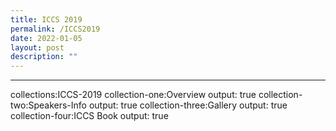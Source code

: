 ```yaml
---
title: ICCS 2019
permalink: /ICCS2019
date: 2022-01-05
layout: post
description: ""
---
```


---
collections:ICCS-2019
  collection-one:Overview
    output: true
  collection-two:Speakers-Info
    output: true
  collection-three:Gallery
    output: true
     collection-four:ICCS Book
    output: true
